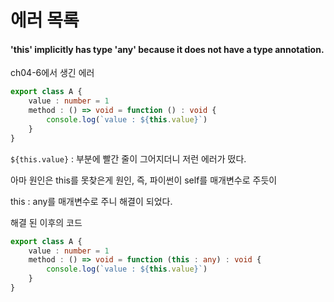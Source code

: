 # 에러 목록



#### 'this' implicitly has type 'any' because it does not have a type annotation.

ch04-6에서 생긴 에러

```typescript
export class A {
    value : number = 1
    method : () => void = function () : void {
        console.log(`value : ${this.value}`)
    }
}
```

`${this.value}` : 부분에 빨간 줄이 그어지더니 저런 에러가 떴다.

아마 원인은 this를 못찾은게 원인, 즉, 파이썬이 self를 매개변수로 주듯이

this : any를 매개변수로 주니 해결이 되었다.

해결 된 이후의 코드

```typescript
export class A {
    value : number = 1
    method : () => void = function (this : any) : void {
        console.log(`value : ${this.value}`)
    }
}
```

